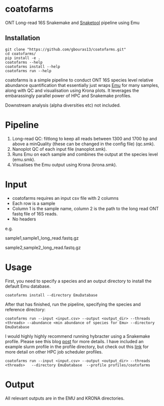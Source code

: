 # coatofarms

ONT Long-read 16S Snakemake and [Snaketool](https://github.com/beardymcjohnface/Snaketool) pipeline using Emu

Installation
-------------

```
git clone "https://github.com/gbouras13/coatofarms.git"
cd coatofarms/
pip install -e .
coatofarms --help
coatofarms install --help
coatofarms run --help
```

coatofarms is a simple pipeline to conduct ONT 16S species level relative abundance quantification that essentially just wraps [Emu](https://gitlab.com/treangenlab/emu) for many samples, along with QC and visualisation using Krona plots. It leverages the embarassingly parallel power of HPC and Snakemake profiles. 

Downstream analysis (alpha diversities etc) not included.

Pipeline
==========

1. Long-read QC: filtlong to keep all reads between 1300 and 1700 bp and above a minQuality (these can be changed in the config file) (qc.smk).
2. Nanoplot QC of each input file (nanoplot.smk).
3. Runs Emu on each sample  and combines the output at the species level (emu.smk). 
4. Visualises the Emu output using Krona (krona.smk).


Input
=======

* coatofarms requires an input csv file with 2 columns 
* Each row is a sample
* Column 1 is the sample name, column 2 is the path to the long read ONT fastq file of 16S reads.
* No headers

e.g.

sample1,sample1_long_read.fastq.gz

sample2,sample2_long_read.fastq.gz

Usage
=======

First, you need to specify a species and an output directory to install the default Emu database.

```
coatofarms install --directory EmuDatabase 
```

After that has finished, run the pipeline, specifying the species and reference directory:

```
coatofarms run --input <input.csv> --output <output_dir> --threads <threads> --abundance <min abundance of species for Emu> --directory EmuDatabase 
```


I would highly highly recommend running hybracter using a Snakemake profile. Please see this blog [post](https://fame.flinders.edu.au/blog/2021/08/02/snakemake-profiles-updated) for more details. I have included an example slurm profile in the profile directory, but check out this [link](https://github.com/Snakemake-Profiles) for more detail on other HPC job scheduler profiles. 

```
coatofarms run --input <input.csv> --output <output_dir> --threads <threads>   --directory EmuDatabase  --profile profiles/coatofarms
```

Output
=====

All relevant outputs are in the EMU and KRONA directories.



